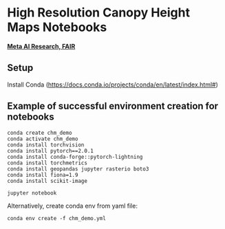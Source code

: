 # High Resolution Canopy Height Maps Notebooks

**[Meta AI Research, FAIR](https://ai.facebook.com/research/)**

## Setup

Install Conda (https://docs.conda.io/projects/conda/en/latest/index.html#)

## Example of successful environment creation for notebooks
```
conda create chm_demo
conda activate chm_demo
conda install torchvision
conda install pytorch==2.0.1
conda install conda-forge::pytorch-lightning
conda install torchmetrics
conda install geopandas jupyter rasterio boto3
conda install fiona=1.9
conda install scikit-image

jupyter notebook
```

Alternatively, create conda env from yaml file:
```
conda env create -f chm_demo.yml
```